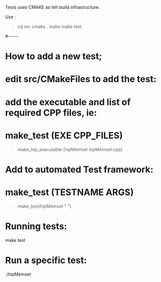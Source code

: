 Tests uses CMAKE as teh build infrastructure.

Use :

> cd src
> cmake .
> make
> make test


#-----
# How to add a new test;

# edit src/CMakeFiles to add the test:

# add the executable and list of required CPP files, ie:
# make_test (EXE CPP_FILES)
> make_hip_executable (hipMemset hipMemset.cpp) 

# Add to automated Test framework:
# make_test (TESTNAME ARGS)
> make_test(hipMemset " ")



# Running tests:
make test

# Run a specific test:
./hipMemset



